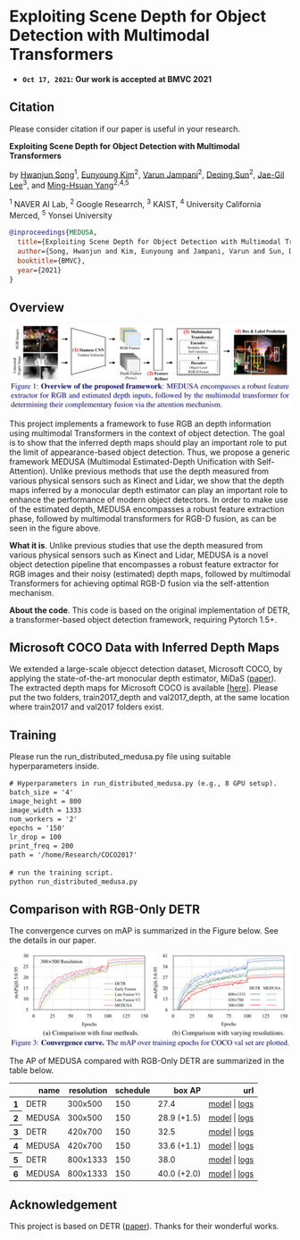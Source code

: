 # Exploiting Scene Depth for Object Detection with Multimodal Transformers

* **`Oct 17, 2021`:** **Our work is accepted at BMVC 2021**

## Citation

Please consider citation if our paper is useful in your research.

**Exploiting Scene Depth for Object Detection with Multimodal Transformers**

by [Hwanjun Song](https://scholar.google.com/citations?user=Ijzuc-8AAAAJ&hl=en&oi=ao)<sup>1</sup>, [Eunyoung Kim](https://scholar.google.com/citations?hl=en&user=xVZC-pgAAAAJ)<sup>2</sup>, [Varun Jampani](https://scholar.google.com/citations?hl=en&user=1Cv6Sf4AAAAJ)<sup>2</sup>, [Deqing Sun](https://scholar.google.com/citations?hl=en&user=t4rgICIAAAAJ)<sup>2</sup>, [Jae-Gil Lee](https://scholar.google.com/citations?hl=en&user=h9mbv9MAAAAJ)<sup>3</sup>, and [Ming-Hsuan Yang](https://scholar.google.com/citations?hl=en&user=p9-ohHsAAAAJ)<sup>2,4,5</sup>

<sup>1</sup> NAVER AI Lab, <sup>2</sup> Google Researrch, <sup>3</sup> KAIST, <sup>4</sup> University California Merced, <sup>5</sup> Yonsei University

```BibTeX
@inproceedings{MEDUSA,
  title={Exploiting Scene Depth for Object Detection with Multimodal Transformers},
  author={Song, Hwanjun and Kim, Eunyoung and Jampani, Varun and Sun, Deqing and Lee, Jae-Gil and Yang, Ming-Hsuan},
  booktitle={BMVC},
  year={2021}
}
```

## Overview

<p align="center">
<img src="figures/featured.png " width="900"> 
</p>

This project implements a framework to fuse RGB an depth information using multimodal Transformers in the context of object detection. The goal is to show that the inferred depth maps should play an important role to put the limit of appearance-based object detection. Thus, we propose a generic framework MEDUSA (Multimodal Estimated-Depth Unification with Self-Attention). Unlike previous methods that use the depth measured from various physical sensors such as Kinect and Lidar, we show that the depth maps inferred by a monocular depth estimator can play an important role to enhance the performance of modern object detectors. In order to make use of the estimated depth, MEDUSA encompasses a robust feature extraction phase, followed by multimodal transformers for RGB-D fusion, as can be seen in the figure above.


**What it is**. Unlike previous studies that use the depth measured from various
physical sensors such as Kinect and Lidar, MEDUSA is a novel object detection
pipeline that encompasses a robust feature extractor for RGB images and their
noisy (estimated) depth maps, followed by multimodal Transformers for achieving
optimal RGB-D fusion via the self-attention mechanism.

**About the code**. This code is based on the original implementation of DETR, a
transformer-based object detection framework, requiring Pytorch 1.5+.

## Microsoft COCO Data with Inferred Depth Maps

We extended a large-scale objecct detection dataset, Microsoft COCO, by applying the state-of-the-art monocular depth estimator, MiDaS ([paper](https://arxiv.org/pdf/1907.01341v3.pdf)). The extracted depth maps for Microsoft COCO is available [[here]](https://drive.google.com/file/d/1TyXIqykl_T6SmDBZJ0-y6OYnKVKRv9Aq/view?usp=sharing). Please put the two folders, train2017_depth and val2017_depth, at the same location where train2017 and val2017 folders exist.

## Training
Please run the run_distributed_medusa.py file using suitable hyperparameters inside. 
```
# Hyperparameters in run_distributed_medusa.py (e.g., 8 GPU setup).
batch_size = '4'
image_height = 800
image_width = 1333
num_workers = '2'
epochs = '150'
lr_drop = 100
print_freq = 200
path = '/home/Research/COCO2017'

# run the training script.
python run_distributed_medusa.py
```

## Comparison with RGB-Only DETR

The convergence curves on mAP is summarized in the Figure below. See the details in our paper.
<p align="center">
<img src="figures/convergence.png " width="900"> 
</p>

The AP of MEDUSA compared with RGB-Only DETR are summarized in the table below.
<table>
  <thead>
    <tr style="text-align: right;">
      <th></th>
      <th>name</th>
      <th>resolution</th>
      <th>schedule</th>
      <th>box AP</th>
      <th>url</th>
    </tr>
  </thead>
  <tbody>
    <tr>
      <th>1</th>
      <td>DETR</td>
      <td>300x500</td>
      <td>150</td>
      <td>27.4</td>
      <td><a href="https://drive.google.com/file/d/1TS___G9L4RfbdxBnyOUJtuFDLWdedRy-/view?usp=sharing">model</a>&nbsp;|&nbsp;<a href="https://drive.google.com/file/d/1h8L--fz9INa5q-eMgEKTf5bVrhWSjPBG/view?usp=sharing">logs</a></td>
    </tr>
    <tr>
      <th>2</th>
      <td>MEDUSA</td>
      <td>300x500</td>
      <td>150</td>
      <td>28.9 (+1.5)</td>
      <td><a href="https://drive.google.com/file/d/1BYtXs6VZJA4VHx0ozW8GxzJ3dZYJ16yR/view?usp=sharing">model</a>&nbsp;|&nbsp;<a href="https://drive.google.com/file/d/170lin-9qhuggYyqeTbwLHawFuQDL5rrt/view?usp=sharing">logs</a></td>
    </tr>
    <tr>
      <th>3</th>
      <td>DETR</td>
      <td>420x700</td>
      <td>150</td>
      <td>32.5</td>
      <td><a href="https://drive.google.com/file/d/1o-8B4gTEgyelBJrD-No_5gVvnR7zyuLC/view?usp=sharing">model</a>&nbsp;|&nbsp;<a href="https://drive.google.com/file/d/1B1AcmWcpWqAIkA2kuTjoIGzc2trdLKX3/view?usp=sharing">logs</a></td>
    </tr>
    <tr>
      <th>4</th>
      <td>MEDUSA</td>
      <td>420x700</td>
      <td>150</td>
      <td>33.6 (+1.1)</td>
      <td><a href="https://drive.google.com/file/d/1RdyySEw4hmjZY0BgPfWkRdxf15iRMAHH/view?usp=sharing">model</a>&nbsp;|&nbsp;<a href="https://drive.google.com/file/d/1nCBKNFM_Jp-8ApmIqJlp3LDfyw7cB-m6/view?usp=sharing">logs</a></td>
    </tr>
    <tr>
      <th>5</th>
      <td>DETR</td>
      <td>800x1333</td>
      <td>150</td>
      <td>38.0</td>
      <td><a href="https://drive.google.com/file/d/1fi1Nx4k-8tVY8nO4irLM17gmQXdVddm6/view?usp=sharing">model</a>&nbsp;|&nbsp;<a href="https://drive.google.com/file/d/1xjJ62WJR5UEzmd3nACWR_XGXCclKlTxj/view?usp=sharing">logs</a></td>
    </tr>
    <tr>
      <th>6</th>
      <td>MEDUSA</td>
      <td>800x1333</td>
      <td>150</td>
      <td>40.0 (+2.0)</td>
      <td><a href="https://drive.google.com/file/d/1jhxyNOLngHyvvcjfXT-Osi-RuBGh2qbS/view?usp=sharing">model</a>&nbsp;|&nbsp;<a href="https://drive.google.com/file/d/1-MppNO-I0nDvJyivpsA6vjAdYCDxlKgZ/view?usp=sharing">logs</a></td>
    </tr>
  </tbody>
</table>

## Acknowledgement
This project is based on DETR ([paper](https://arxiv.org/abs/2005.12872)). Thanks for their wonderful works.



